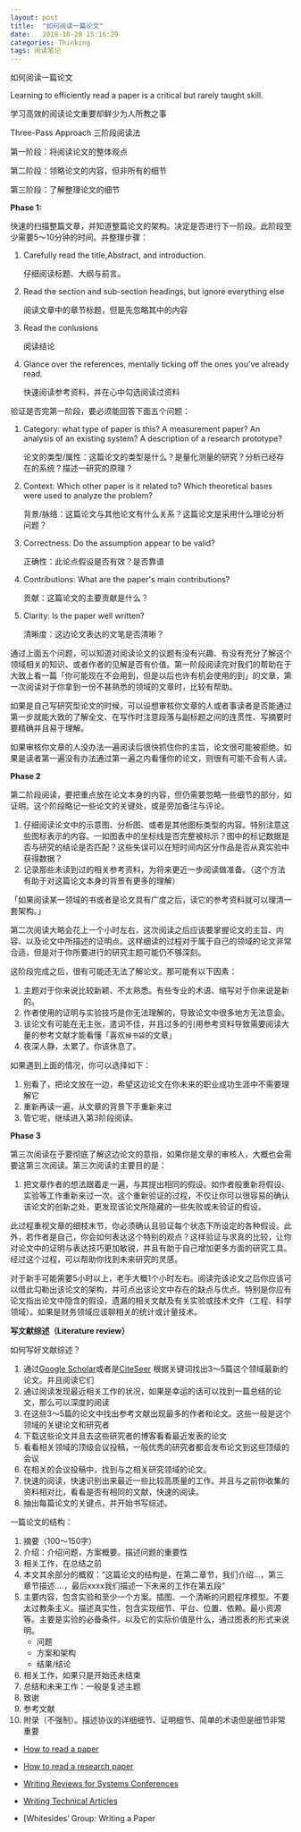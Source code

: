 ```yaml
---
layout: post
title:  "如何阅读一篇论文"
date:   2018-10-28 15:16:29
categories: Thinking
tags: 阅读笔记
---
```


如何阅读一篇论文

Learning to efficiently read a paper is a critical but rarely taught skill.

学习高效的阅读论文重要却鲜少为人所教之事

Three-Pass Approach 三阶段阅读法

第一阶段：将阅读论文的整体观点

第二阶段：领略论文的内容，但非所有的细节

第三阶段：了解整理论文的细节



**Phase 1:**

快速的扫描整篇文章，并知道整篇论文的架构。决定是否进行下一阶段。此阶段至少需要5～10分钟的时间。并整理步骤：

1. Carefully read the title,Abstract, and introduction.

   仔细阅读标题、大纲与前言。

2. Read the section and sub-section headings, but ignore everything else 

   阅读文章中的章节标题，但是先忽略其中的内容

3. Read the conlusions 

   阅读结论

4. Glance over the references, mentally ticking off the ones you've already read.

   快速阅读参考资料，并在心中勾选阅读过资料

验证是否完第一阶段，要必须能回答下面五个问题：

1. Category: what type of paper is this? A measurement paper? An analysis of an existing system? A description of a research prototype?

   论文的类型/属性：这篇论文的类型是什么？是量化测量的研究？分析已经存在的系统？描述一研究的原理？

2. Context: Which other paper is it related to? Which theoretical bases were used to analyze the problem?

   背景/脉络：这篇论文与其他论文有什么关系？这篇论文是采用什么理论分析问题？

3. Correctness: Do the assumption appear to be valid?

   正确性：此论点假设是否有效？是否靠谱

4. Contributions: What are the paper's main contributions?

   贡献：这篇论文的主要贡献是什么？

5. Clarity: Is the paper well written?

   清晰度：这边论文表达的文笔是否清晰？

通过上面五个问题，可以知道对阅读论文的议题有没有兴趣、有没有充分了解这个领域相关的知识、或者作者的见解是否有价值。第一阶段阅读完对我们的帮助在于大致上看一篇「你可能现在不会用到，但是以后也许有机会使用的到」的文章，第一次阅读对于你拿到一份不甚熟悉的领域的文章时，比较有帮助。

如果是自己写研究型论文的时候，可以设想审核你文章的人或者事读者是否能通过第一步就能大致的了解全文、在写作时注意段落与副标题之间的连贯性、写摘要时要精确并且易于理解。

如果审核你文章的人没办法一遍阅读后很快抓住你的主旨，论文很可能被拒绝。如果是读者第一遍没有办法通过第一遍之内看懂你的论文，则很有可能不会有人读。

**Phase 2**

第二阶段阅读，要把重点放在论文本身的内容，但仍需要忽略一些细节的部分，如证明。这个阶段略记一些论文的关键处，或是旁加备注与评论。

1. 仔细阅读论文中的示意图、分析图、或者是其他图标类型的内容。特别注意这些图标表示的内容。一如图表中的坐标线是否完整被标示？图中的标记数据是否与研究的结论是否匹配？这些失误可以在短时间内区分作品是否从真实验中获得数据？
2. 记录那些未读到过的相关参考资料，为将来更近一步阅读做准备。（这个方法有助于对这篇论文本身的背景有更多的理解）

「如果阅读某一领域的书或者是论文具有广度之后，读它的参考资料就可以理清一套架构。」

第二次阅读大略会花上一个小时左右，这次阅读之后应该要掌握论文的主旨、内容、以及论文中所描述的证明点。这样细读的过程对于属于自己的领域的论文非常合适，但是对于你所要进行的研究主题可能仍不够深刻。

这阶段完成之后，很有可能还无法了解论文。那可能有以下因素：

1. 主题对于你来说比较新颖、不太熟悉。有些专业的术语、缩写对于你来说是新的。
2. 作者使用的证明与实验技巧是你无法理解的，导致论文中很多地方无法意会。
3. 该论文有可能在无主张，遣词不佳，并且过多的引用参考资料导致需要阅读大量的参考文献才能看懂「喜欢`掉书袋`的文章」
4. 夜深人静，太累了。你该休息了。

如果遇到上面的情况，你可以选择如下：

1. 别看了，把论文放在一边，希望这边论文在你未来的职业成功生涯中不需要理解它
2. 重新再读一遍，从文章的背景下手重新来过
3. 管它呢，继续进入第3阶段阅读。



**Phase 3**

第三次阅读在于要彻底了解这边论文的意指，如果你是文章的审核人，大概也会需要这第三次阅读。第三次阅读的主要目的是：

1. 把文章作者的想法跟着走一遍，与其提出相同的假设。如作者般重新将假设、实验等工作重新来过一次。这个重新验证的过程，不仅让你可以很容易的确认该论文的创新之处，更发现该论文所隐藏的一些失败或未验证的假设。

此过程重视文章的细枝末节，你必须确认且验证每个状态下所设定的各种假设。此外，若作者是自己，你会如何表达这个特别的观点？这样验证与求真的比较，让你对论文中的证明与表达技巧更加敏锐，并且有助于自己增加更多方面的研究工具。经过这个过程，可以帮助你找到未来研究的灵感。

对于新手可能需要5小时以上，老手大概1个小时左右。阅读完该论文之后你应该可以借此勾勒出该论文的架构，并可点出该论文中存在的缺点与优点。特别是你应有论文指出论文中隐含的假设，遗漏的相关文献及有关实验或技术文件（工程、科学领域）。如果是财务领域应该聊相关的统计或计量技术。

**写文献综述（Literature review）**

如何写好文献综述？

1. 通过[Google Scholar](https://scholar.google.com.hk/)或者是[CiteSeer](http://citeseerx.ist.psu.edu) 根据关键词找出3～5篇这个领域最新的论文。并且阅读它们
2. 通过阅读发现最近相关工作的状况，如果是幸运的话可以找到一篇总结的论文，那么可以深度的阅读
3. 在这些3～5篇的论文中找出参考文献出现最多的作者和论文。这些一般是这个领域的关键论文和研究者
4. 下载这些论文并且去这些研究者的博客看看最近发表的论文
5. 看看相关领域的顶级会议投稿，一般优秀的研究者都会发布论文到这些顶级的会议
6. 在相关的会议投稿中，找到与之相关研究领域的论文。
7. 快速的阅读，快速识别出来最近一些比较高质量的工作。并且与之前你收集的资料相对比，看看是否有相同的文献，快速的阅读。
8. 抽出每篇论文的关键点，并开始书写综述。



一篇论文的结构：

1. 摘要（100～150字）
2. 介绍：介绍问题，方案概要。描述问题的重要性
3. 相关工作，在总结之前
4. 本文其余部分的概叙：“这篇论文的结构是，在第二章节，我们介绍...，第三章节描述....，最后xxxx我们描述一下未来的工作在第五段”
5. 主要内容，包含实验和至少一个方案。插图、一个清晰的问题程序模型。不要太过教条主义。描述真实性，包含实现细节、平台、位置、依赖。最小资源等。主要是实验的必备条件。以及它的实际价值是什么，通过图表的形式来说明。
   - 问题
   - 方案和架构
   - 结果/结论
6. 相关工作，如果只是开始还未结束
7. 总结和未来工作：一般是复述主题
8. 致谢
9. 参考文献
10. 附录（不强制）。描述协议的详细细节、证明细节、简单的术语但是细节非常重要


- [How to read a paper](http://ccr.sigcomm.org/online/files/p83-keshavA.pdf)

- [How to read a research paper](https://www.eecs.harvard.edu/~michaelm/postscripts/ReadPaper.pdf)
- [Writing Reviews for Systems
  Conferences](https://people.inf.ethz.ch/troscoe/pubs/review-writing.pdf)
- [Writing Technical Articles](http://researchswinger.org/others/writing-schulz.pdf)
- [Whitesides’ Group: Writing a
  Paper
